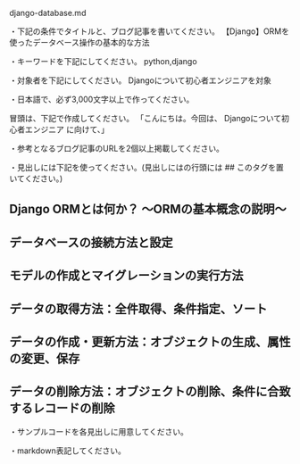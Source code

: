 django-database.md

・下記の条件でタイトルと、ブログ記事を書いてください。
【Django】ORMを使ったデータベース操作の基本的な方法

・キーワードを下記にしてください。
python,django

・対象者を下記にしてください。
  Djangoについて初心者エンジニアを対象


・日本語で、必ず3,000文字以上で作ってください。

冒頭は、下記で作成してください。
「こんにちは。今回は、
Djangoについて初心者エンジニア
に向けて、」

・参考となるブログ記事のURLを2個以上掲載してください。

・見出しには下記を使ってください。(見出しにはの行頭には ## このタグを置いてください。)
## Django ORMとは何か？ 〜ORMの基本概念の説明〜
## データベースの接続方法と設定
## モデルの作成とマイグレーションの実行方法
## データの取得方法：全件取得、条件指定、ソート
## データの作成・更新方法：オブジェクトの生成、属性の変更、保存
## データの削除方法：オブジェクトの削除、条件に合致するレコードの削除

・サンプルコードを各見出しに用意してください。

・markdown表記してください。


